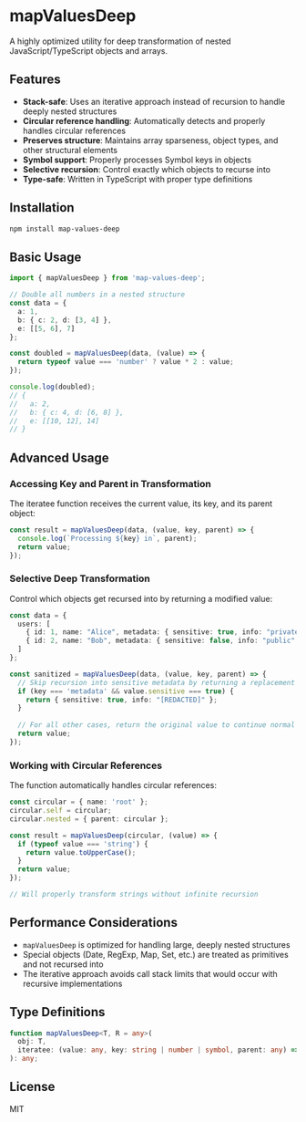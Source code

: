 # mapValuesDeep

A highly optimized utility for deep transformation of nested JavaScript/TypeScript objects and arrays.

## Features

- **Stack-safe**: Uses an iterative approach instead of recursion to handle deeply nested structures
- **Circular reference handling**: Automatically detects and properly handles circular references
- **Preserves structure**: Maintains array sparseness, object types, and other structural elements
- **Symbol support**: Properly processes Symbol keys in objects
- **Selective recursion**: Control exactly which objects to recurse into
- **Type-safe**: Written in TypeScript with proper type definitions

## Installation

```bash
npm install map-values-deep
```

## Basic Usage

```typescript
import { mapValuesDeep } from 'map-values-deep';

// Double all numbers in a nested structure
const data = {
  a: 1,
  b: { c: 2, d: [3, 4] },
  e: [[5, 6], 7]
};

const doubled = mapValuesDeep(data, (value) => {
  return typeof value === 'number' ? value * 2 : value;
});

console.log(doubled);
// {
//   a: 2,
//   b: { c: 4, d: [6, 8] },
//   e: [[10, 12], 14]
// }
```

## Advanced Usage

### Accessing Key and Parent in Transformation

The iteratee function receives the current value, its key, and its parent object:

```typescript
const result = mapValuesDeep(data, (value, key, parent) => {
  console.log(`Processing ${key} in`, parent);
  return value;
});
```

### Selective Deep Transformation

Control which objects get recursed into by returning a modified value:

```typescript
const data = {
  users: [
    { id: 1, name: "Alice", metadata: { sensitive: true, info: "private" } },
    { id: 2, name: "Bob", metadata: { sensitive: false, info: "public" } }
  ]
};

const sanitized = mapValuesDeep(data, (value, key, parent) => {
  // Skip recursion into sensitive metadata by returning a replacement
  if (key === 'metadata' && value.sensitive === true) {
    return { sensitive: true, info: "[REDACTED]" };
  }
  
  // For all other cases, return the original value to continue normal recursion
  return value;
});
```

### Working with Circular References

The function automatically handles circular references:

```typescript
const circular = { name: 'root' };
circular.self = circular;
circular.nested = { parent: circular };

const result = mapValuesDeep(circular, (value) => {
  if (typeof value === 'string') {
    return value.toUpperCase();
  }
  return value;
});

// Will properly transform strings without infinite recursion
```

## Performance Considerations

- `mapValuesDeep` is optimized for handling large, deeply nested structures
- Special objects (Date, RegExp, Map, Set, etc.) are treated as primitives and not recursed into
- The iterative approach avoids call stack limits that would occur with recursive implementations

## Type Definitions

```typescript
function mapValuesDeep<T, R = any>(
  obj: T,
  iteratee: (value: any, key: string | number | symbol, parent: any) => R
): any;
```

## License

MIT
